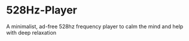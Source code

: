 # 528Hz-Player
A minimalist, ad-free 528hz frequency player to calm the mind and help with deep relaxation
